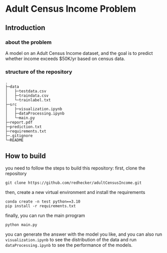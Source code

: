 # Adult Census Income Problem

## Introduction
### about the problem
A model on an Adult Census Income  dataset, and the goal is to predict whether income exceeds $50K/yr based on census  data.

### structure of the repository
```
.
├─data
│   ├─testdata.csv
│   ├─traindata.csv
│   └─trainlabel.txt
├─src
│   ├─visualization.ipynb
│   ├─dataProcessing.ipynb
│   └─main.py
├─report.pdf
├─prediction.txt
├─requirements.txt
├─.gitignore
└─README
```

## How to build
you need to follow the steps to build this repository:
first, clone the repository
```
git clone https://github.com/redhecker/adultCensusIncome.git
```
then, create a new virtual environment and install the requirements
```
conda create -n test python==3.10
pip install -r requirements.txt
```
finally, you can run the main prrogram
```
python main.py
```
you can generate the answer with the model you like, and you can also run `visualization.ipynb` to see the distribution of the data and run `dataProcessing.ipynb` to see the performance of the models.

